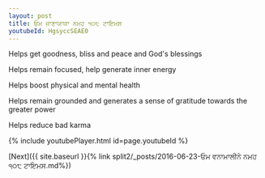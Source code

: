 ```yaml
---
layout: post
title: ਓਮ ਜਾਣਾਯਾਯਾ ਨਮਹ ੧੦੮ ਟਾਇਮਸ
youtubeId: HgsyccSEAE0
---
```

 
 
Helps get goodness, bliss and peace and God's blessings
 
Helps remain focused, help generate inner energy 
 
Helps boost physical and mental health 
 
Helps remain grounded and generates a sense of gratitude towards the greater power 
 
Helps reduce bad karma
 
 
 
 


{% include youtubePlayer.html id=page.youtubeId %}
 
[Next]({{ site.baseurl }}{% link  split2/_posts/2016-06-23-ਓਮ ਵਨਾਮਾਲੀਨੇ ਨਮਹ ੧੦੮ ਟਾਇਮਸ.md%})
 
